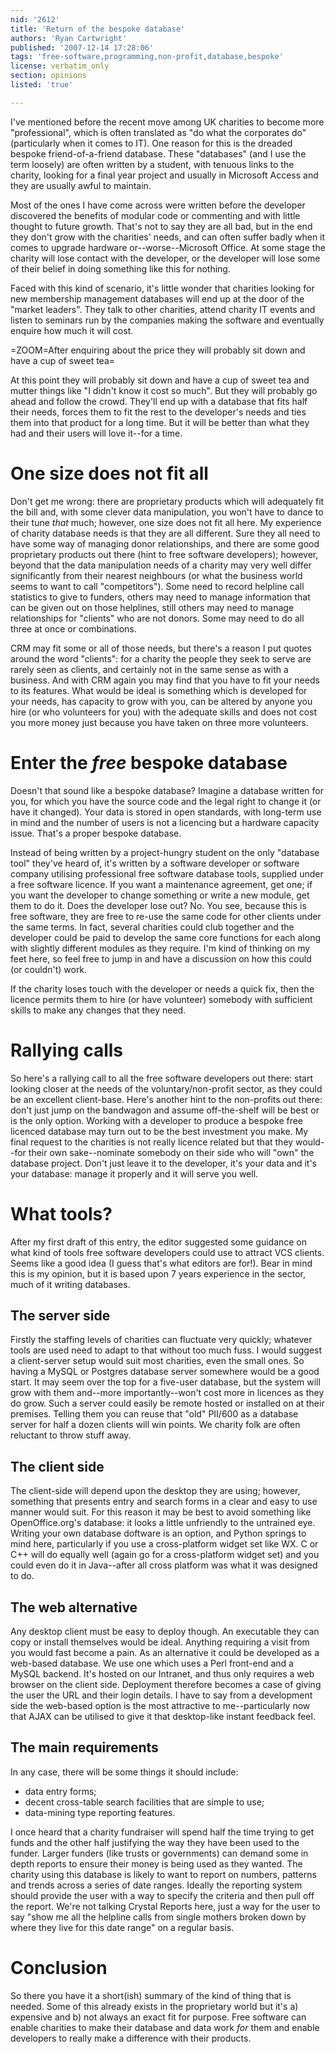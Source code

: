 ```yaml
---
nid: '2612'
title: 'Return of the bespoke database'
authors: 'Ryan Cartwright'
published: '2007-12-14 17:28:06'
tags: 'free-software,programming,non-profit,database,bespoke'
license: verbatim_only
section: opinions
listed: 'true'

---
```

I've mentioned before the recent move among UK charities to become more "professional", which is often translated as "do what the corporates do" (particularly when it comes to IT). One reason for this is the dreaded bespoke friend-of-a-friend database. These "databases" (and I use the term loosely) are often written by a student, with tenuous links to the charity, looking for a final year project and usually in Microsoft Access and they are usually awful to maintain.

<!--break-->

Most of the ones I have come across were written before the developer discovered the benefits of modular code or commenting and with little thought to future growth. That's not to say they are all bad, but in the end they don't grow with the charities' needs, and can often suffer badly when it comes to upgrade hardware or--worse--Microsoft Office. At some stage the charity will lose contact with the developer, or the developer will lose some of their belief in doing something like this for nothing.

Faced with this kind of scenario, it's little wonder that charities looking for new membership management databases will end up at the door of the "market leaders". They talk to other charities, attend charity IT events and listen to seminars run by the companies making the software and eventually enquire how much it will cost.

=ZOOM=After enquiring about the price they will probably sit down and have a cup of sweet tea=

At this point they will probably sit down and have a cup of sweet tea and mutter things like "I didn't know it cost so much". But they will probably go ahead and follow the crowd. They'll end up with a database that fits half their needs, forces them to fit the rest to the developer's needs and ties them into that product for a long time. But it will be better than what they had and their users will love it--for a time.

# One size does not fit all

Don't get me wrong: there are proprietary products which will adequately fit the bill and, with some clever data manipulation, you won't have to dance to their tune _that_ much; however, one size does not fit all here. My experience of charity database needs is that they are all different. Sure they all need to have some way of managing donor relationships, and there are some good proprietary products out there (hint to free software developers); however, beyond that the data manipulation needs of a charity may very well differ significantly from their nearest neighbours (or what the business world seems to want to call "competitors"). Some need to record helpline call statistics to give to funders, others may need to manage information that can be given out on those helplines, still others may need to manage relationships for "clients" who are not donors. Some may need to do all three at once or combinations.

CRM may fit some or all of those needs, but there's a reason I put quotes around the word "clients": for a charity the people they seek to serve are rarely seen as clients, and certainly not in the same sense as with a business. And with CRM again you may find that you have to fit your needs to its features. What would be ideal is something which is developed for your needs, has capacity to grow with you, can be altered by anyone you hire (or who volunteers for you) with the adequate skills and does not cost you more money just because you have taken on three more volunteers.

# Enter the _free_ bespoke database

Doesn't that sound like a bespoke database? Imagine a database written for you, for which you have the source code and the legal right to change it (or have it changed). Your data is stored in open standards, with long-term use in mind and the number of users is not a licencing but a hardware capacity issue. That's a proper bespoke database.

Instead of being written by a project-hungry student on the only "database tool" they've heard of, it's written by a software developer or software company utilising professional free software database tools, supplied under a free software licence. If you want a maintenance agreement, get one; if you want the developer to change something or write a new module, get them to do it. Does the developer lose out? No. You see, because this is free software, they are free to re-use the same code for other clients under the same terms. In fact, several charities could club together and the developer could be paid to develop the same core functions for each along with slightly different modules as they require. I'm kind of thinking on my feet here, so feel free to jump in and have a discussion on how this could (or couldn't) work.

If the charity loses touch with the developer or needs a quick fix, then the licence permits them to hire (or have volunteer) somebody with sufficient skills to make any changes that they need.

# Rallying calls

So here's a rallying call to all the free software developers out there: start looking closer at the needs of the voluntary/non-profit sector, as they could be an excellent client-base. Here's another hint to the non-profits out there: don't just jump on the bandwagon and assume off-the-shelf will be best or is the only option. Working with a developer to produce a bespoke free licenced database may turn out to be the best investment you make. My final request to the charities is not really licence related but that they would--for their own sake--nominate somebody on their side who will "own" the database project. Don't just leave it to the developer, it's your data and it's your database: manage it properly and it will serve you well.

# What tools?

After my first draft of this entry, the editor suggested some guidance on what kind of tools free software developers could use to attract VCS clients. Seems like a good idea (I guess that's what editors are for!). Bear in mind this is my opinion, but it is based upon 7 years experience in the sector, much of it writing databases.

## The server side

Firstly the staffing levels of charities can fluctuate very quickly; whatever tools are used need to adapt to that without too much fuss. I would suggest a client-server setup would suit most charities, even the small ones. So having a MySQL or Postgres database server somewhere would be a good start. It may seem over the top for a five-user database, but the system will grow with them and--more importantly--won't cost more in licences as they do grow. Such a server could easily be remote hosted or installed on at their premises. Telling them you can reuse that "old" PII/600 as a database server for half a dozen clients will win points. We charity folk are often reluctant to throw stuff away.

## The client side

The client-side will depend upon the desktop they are using; however, something that presents entry and search forms in a clear and easy to use manner would suit. For this reason it may be best to avoid something like OpenOffice.org's database: it looks a little unfriendly to the untrained eye. Writing your own database doftware is an option, and Python springs to mind here, particularly if you use a cross-platform widget set like WX. C or C++ will do equally well (again go for a cross-platform widget set) and you could even do it in Java--after all cross platform was what it was designed to do.

## The web alternative

Any desktop client must be easy to deploy though. An executable they can copy or install themselves would be ideal. Anything requiring a visit from you would fast become a pain. As an alternative it could be developed as a web-based database. We use one which uses a Perl front-end and a MySQL backend. It's hosted on our Intranet, and thus only requires a web browser on the client side. Deployment therefore becomes a case of giving the user the URL and their login details. I have to say from a development side the web-based option is the most attractive to me--particularly now that AJAX can be utilised to give it that desktop-like instant feedback feel.

## The main requirements

In any case, there will be some things it should include:

* data entry forms;
* decent cross-table search facilities that are simple to use;
* data-mining type reporting features.

I once heard that a charity fundraiser will spend half the time trying to get funds and the other half justifying the way they have been used to the funder. Larger funders (like trusts or governments) can demand some in depth reports to ensure their money is being used as they wanted. The charity using this database is likely to want to report on numbers, patterns and trends across a series of date ranges. Ideally the reporting system should provide the user with a way to specify the criteria and then pull off the report. We're not talking Crystal Reports here, just a way for the user to say "show me all the helpline calls from single mothers broken down by where they live for this date range" on a regular basis.

# Conclusion

So there you have it a short(ish) summary of the kind of thing that is needed. Some of this already exists in the proprietary world but it's a) expensive and b) not always an exact fit for purpose. Free software can enable charities to make their database and data work _for_ them and enable developers to really make a difference with their products.